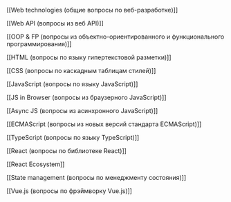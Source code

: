 [[Web technologies (общие вопросы по веб-разработке)]]

[[Web API (вопросы из веб API)]]

[[OOP & FP (вопросы из объектно-ориентированного и функционального программирования)]]

[[HTML (вопросы по языку гипертекстовой разметки)]]

[[CSS (вопросы по каскадным таблицам стилей)]]

[[JavaScript (вопросы по языку JavaScript)]]

[[JS in Browser (вопросы из браузерного JavaScript)]]

[[Async JS (вопросы из асинхронного JavaScript)]]

[[ECMAScript (вопросы из новых версий стандарта ECMAScript)]]

[[TypeScript (вопросы по языку TypeScript)]]

[[React (вопросы по библиотеке React)]]

[[React Ecosystem]]

[[State management (вопросы по менеджменту состояния)]]

[[Vue.js (вопросы по фрэймворку Vue.js)]]